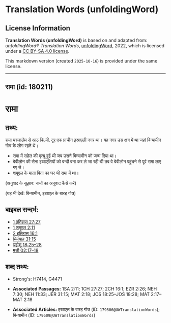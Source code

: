 # Translation Words (unfoldingWord)

## License Information

**Translation Words (unfoldingWord)** is based on and adapted from: _unfoldingWord® Translation Words_, [unfoldingWord](https://unfoldingword.org/utw), 2022, which is licensed under a [CC BY-SA 4.0 license](https://creativecommons.org/licenses/by-sa/4.0/legalcode.en).

This markdown version (created `2025-10-16`) is provided under the same license.



--------------------------------

## रामा (id: 180211)

रामा
====

तथ्य:
-----

रामा यरूशलेम से आठ कि.मी. दूर एक प्राचीन इस्राएली नगर था। यह नगर उस क्षत्र में था जहां बिन्यामीन गोत्र के लोग रहते थे।

* रामा में राहेल की मृत्यु हुई थी जब उसने बिन्यामीन को जन्म दिया था।
* बेबीलोन की सेना इस्राएलियों को बन्दी बना कर ले जा रही थी तब वे बेबीलोन पहुंचने से पूर्व रामा लाए गए थे।
* शमूएल के माता पिता का घर भी रामा में था।

(अनुवाद के सुझाव: नामों का अनुवाद कैसे करें)

(यह भी देखें: बिन्यामीन, इस्राएल के बारह गोत्र)

बाइबल सन्दर्भ:
--------------

* [1 इतिहास 27:27](https://ref.ly/1Chr0:0)
* [1 शमूएल 2:11](https://ref.ly/1Sam0:0)
* [2 इतिहास 16:1](https://ref.ly/2Chr0:0)
* [यिर्मयाह 31:15](https://ref.ly/Jer31:15)
* [यहोशू 18:25–28](https://ref.ly/Josh18:25-Josh18:28)
* [मत्ती 02:17–18](https://ref.ly/Matt2:17-Matt2:18)

शब्द तथ्य:
----------

* Strong's: H7414, G4471

* **Associated Passages:** 1SA 2:11; 1CH 27:27; 2CH 16:1; EZR 2:26; NEH 7:30; NEH 11:33; JER 31:15; MAT 2:18; JOS 18:25–JOS 18:28; MAT 2:17–MAT 2:18
* **Associated Articles:** इस्राएल के बारह गोत्र (ID: `179506@UWTranslationWords`); बिन्यामीन (ID: `179609@UWTranslationWords`)

